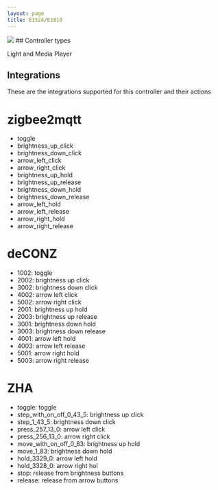 ```yaml
---
layout: page
title: E1524/E1810
---
```


<img src="https://www.zigbee2mqtt.io/images/devices/E1524-E1810.jpg">
## Controller types

Light and Media Player

## Integrations

These are the integrations supported for this controller and their actions

# zigbee2mqtt

- toggle
- brightness_up_click
- brightness_down_click
- arrow_left_click
- arrow_right_click
- brightness_up_hold
- brightness_up_release
- brightness_down_hold
- brightness_down_release
- arrow_left_hold
- arrow_left_release
- arrow_right_hold
- arrow_right_release

# deCONZ

- 1002: toggle
- 2002: brightness up click
- 3002: brightness down click
- 4002: arrow left click
- 5002: arrow right click
- 2001: brightness up hold
- 2003: brightness up release
- 3001: brightness down hold
- 3003: brightness down release
- 4001: arrow left hold
- 4003: arrow left release
- 5001: arrow right hold
- 5003: arrow right release

# ZHA

- toggle: toggle
- step_with_on_off_0_43_5: brightness up click
- step_1_43_5: brightness down click
- press_257_13_0: arrow left click
- press_256_13_0: arrow right click
- move_with_on_off_0_83: brightness up hold
- move_1_83: brightness down hold
- hold_3329_0: arrow left hold
- hold_3328_0: arrow right hol
- stop: release from brightness buttons
- release: release from arrow buttons

